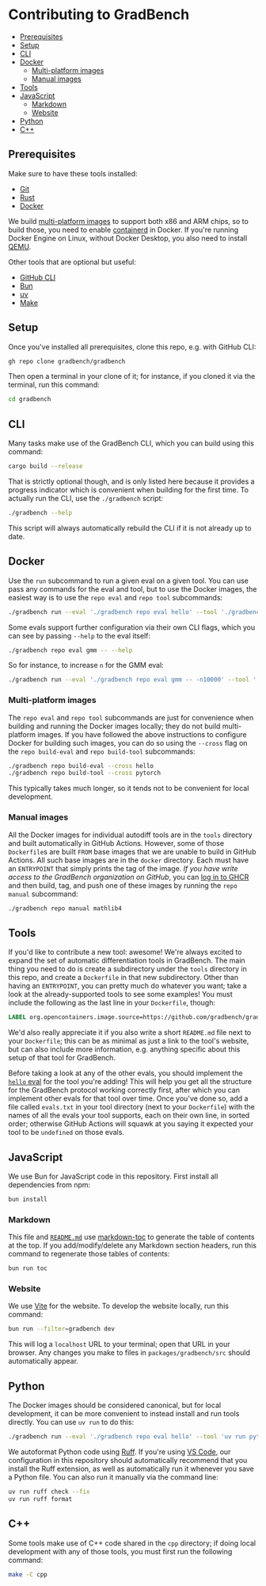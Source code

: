 # Contributing to GradBench

<!-- toc -->

- [Prerequisites](#prerequisites)
- [Setup](#setup)
- [CLI](#cli)
- [Docker](#docker)
  - [Multi-platform images](#multi-platform-images)
  - [Manual images](#manual-images)
- [Tools](#tools)
- [JavaScript](#javascript)
  - [Markdown](#markdown)
  - [Website](#website)
- [Python](#python)
- [C++](#c)

<!-- tocstop -->

## Prerequisites

Make sure to have these tools installed:

- [Git][]
- [Rust][]
- [Docker][]

We build [multi-platform images][] to support both x86 and ARM chips, so to build those, you need to enable [containerd][] in Docker. If you're running Docker Engine on Linux, without Docker Desktop, you also need to install [QEMU][].

Other tools that are optional but useful:

- [GitHub CLI][]
- [Bun][]
- [uv][]
- [Make][]

## Setup

Once you've installed all prerequisites, clone this repo, e.g. with GitHub CLI:

```sh
gh repo clone gradbench/gradbench
```

Then open a terminal in your clone of it; for instance, if you cloned it via the terminal, run this command:

```sh
cd gradbench
```

## CLI

Many tasks make use of the GradBench CLI, which you can build using this command:

```sh
cargo build --release
```

That is strictly optional though, and is only listed here because it provides a progress indicator which is convenient when building for the first time. To actually run the CLI, use the `./gradbench` script:

```sh
./gradbench --help
```

This script will always automatically rebuild the CLI if it is not already up to date.

## Docker

Use the `run` subcommand to run a given eval on a given tool. You can use pass any commands for the eval and tool, but to use the Docker images, the easiest way is to use the `repo eval` and `repo tool` subcommands:

```sh
./gradbench run --eval './gradbench repo eval hello' --tool './gradbench repo tool pytorch'
```

Some evals support further configuration via their own CLI flags, which you can see by passing `--help` to the eval itself:

```sh
./gradbench repo eval gmm -- --help
```

So for instance, to increase `n` for the GMM eval:

```sh
./gradbench run --eval './gradbench repo eval gmm -- -n10000' --tool './gradbench repo tool pytorch'
```

### Multi-platform images

The `repo eval` and `repo tool` subcommands are just for convenience when building and running the Docker images locally; they do not build multi-platform images. If you have followed the above instructions to configure Docker for building such images, you can do so using the `--cross` flag on the `repo build-eval` and `repo build-tool` subcommands:

```sh
./gradbench repo build-eval --cross hello
./gradbench repo build-tool --cross pytorch
```

This typically takes much longer, so it tends not to be convenient for local development.

### Manual images

All the Docker images for individual autodiff tools are in the `tools` directory and built automatically in GitHub Actions. However, some of those `Dockerfile`s are built `FROM` base images that we are unable to build in GitHub Actions. All such base images are in the `docker` directory. Each must have an `ENTRYPOINT` that simply prints the tag of the image. _If you have write access to the GradBench organization on GitHub_, you can [log in to GHCR][] and then build, tag, and push one of these images by running the `repo manual` subcommand:

```sh
./gradbench repo manual mathlib4
```

## Tools

If you'd like to contribute a new tool: awesome! We're always excited to expand the set of automatic differentiation tools in GradBench. The main thing you need to do is create a subdirectory under the `tools` directory in this repo, and create a `Dockerfile` in that new subdirectory. Other than having an `ENTRYPOINT`, you can pretty much do whatever you want; take a look at the already-supported tools to see some examples! You must include the following as the last line in your `Dockerfile`, though:

```Dockerfile
LABEL org.opencontainers.image.source=https://github.com/gradbench/gradbench
```

We'd also really appreciate it if you also write a short `README.md` file next to your `Dockerfile`; this can be as minimal as just a link to the tool's website, but can also include more information, e.g. anything specific about this setup of that tool for GradBench.

Before taking a look at any of the other evals, you should implement the [`hello` eval](evals/hello) for the tool you're adding! This will help you get all the structure for the GradBench protocol working correctly first, after which you can implement other evals for that tool over time. Once you've done so, add a file called `evals.txt` in your tool directory (next to your `Dockerfile`) with the names of all the evals your tool supports, each on their own line, in sorted order; otherwise GitHub Actions will squawk at you saying it expected your tool to be `undefined` on those evals.

## JavaScript

We use Bun for JavaScript code in this repository. First install all dependencies from npm:

```sh
bun install
```

### Markdown

This file and [`README.md`](README.md) use [markdown-toc][] to generate the table of contents at the top. If you add/modify/delete any Markdown section headers, run this command to regenerate those tables of contents:

```sh
bun run toc
```

### Website

We use [Vite][] for the website. To develop the website locally, run this command:

```sh
bun run --filter=gradbench dev
```

This will log a `localhost` URL to your terminal; open that URL in your browser. Any changes you make to files in `packages/gradbench/src` should automatically appear.

## Python

The Docker images should be considered canonical, but for local development, it can be more convenient to instead install and run tools directly. You can use `uv run` to do this:

```sh
./gradbench run --eval './gradbench repo eval hello' --tool 'uv run python/gradbench/gradbench/tools/pytorch/run.py'
```

We autoformat Python code using [Ruff][]. If you're using [VS Code][], our configuration in this repository should automatically recommend that you install the Ruff extension, as well as automatically run it whenever you save a Python file. You can also run it manually via the command line:

```sh
uv run ruff check --fix
uv run ruff format
```

## C++

Some tools make use of C++ code shared in the `cpp` directory; if doing local development with any of those tools, you must first run the following command:

```sh
make -C cpp
```

[bun]: https://bun.sh/
[containerd]: https://docs.docker.com/storage/containerd/
[docker]: https://docs.docker.com/engine/install/
[git]: https://git-scm.com/downloads
[github cli]: https://github.com/cli/cli#installation
[log in to GHCR]: https://docs.github.com/en/packages/working-with-a-github-packages-registry/working-with-the-container-registry#authenticating-with-a-personal-access-token-classic
[make]: https://en.wikipedia.org/wiki/Make_(software)
[markdown-toc]: https://www.npmjs.com/package/markdown-toc
[multi-platform images]: https://docs.docker.com/build/building/multi-platform/
[qemu]: https://docs.docker.com/build/building/multi-platform/#install-qemu-manually
[ruff]: https://docs.astral.sh/ruff/
[rust]: https://www.rust-lang.org/tools/install
[uv]: https://docs.astral.sh/uv
[vite]: https://vitejs.dev/
[vs code]: https://code.visualstudio.com/
